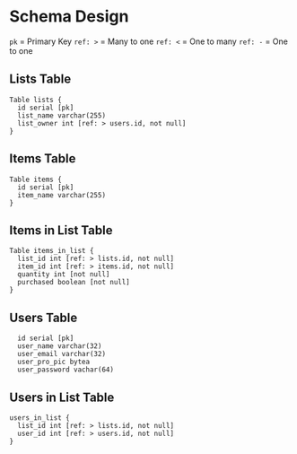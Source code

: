 # Schema Design

`pk` = Primary Key
`ref: >` = Many to one
`ref: <` = One to many
`ref: -` = One to one

## Lists Table

```
Table lists {
  id serial [pk]
  list_name varchar(255)
  list_owner int [ref: > users.id, not null]
}
```

## Items Table

```
Table items {
  id serial [pk]
  item_name varchar(255)
}
```

## Items in List Table

```
Table items_in_list {
  list_id int [ref: > lists.id, not null]
  item_id int [ref: > items.id, not null]
  quantity int [not null]
  purchased boolean [not null]
}
```

## Users Table

```
  id serial [pk]
  user_name varchar(32)
  user_email varchar(32)
  user_pro_pic bytea
  user_password vachar(64)
```

## Users in List Table

```
users_in_list {
  list_id int [ref: > lists.id, not null]
  user_id int [ref: > users.id, not null]
}
```
